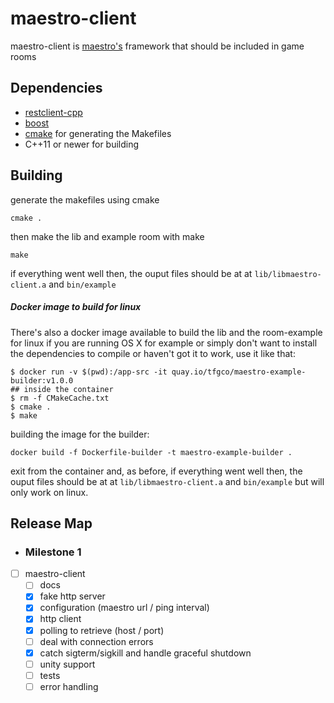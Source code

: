 maestro-client
==============

maestro-client is [maestro's](https://github.com/topfreegames/maestro) framework that should be included in game rooms

## Dependencies
  * [restclient-cpp](https://github.com/mrtazz/restclient-cpp)
  * [boost](http://www.boost.org/)
  * [cmake](https://cmake.org) for generating the Makefiles
  * C++11 or newer for building

## Building
generate the makefiles using cmake
```
cmake .
```
then make the lib and example room with make
```
make
```
if everything went well then, the ouput files should be at at ```lib/libmaestro-client.a``` and ```bin/example```

##### Docker image to build for linux
There's also a docker image available to build the lib and the room-example for linux if you are running OS X for example or simply don't want to install the dependencies to compile or haven't got it to work, use it like that:
```
$ docker run -v $(pwd):/app-src -it quay.io/tfgco/maestro-example-builder:v1.0.0
## inside the container
$ rm -f CMakeCache.txt
$ cmake .
$ make
```
building the image for the builder:
```
docker build -f Dockerfile-builder -t maestro-example-builder .
```
exit from the container and, as before, if everything went well then, the ouput files should be at at ```lib/libmaestro-client.a``` and ```bin/example``` but will only work on linux.

## Release Map

* ### Milestone 1

- [ ] maestro-client
    - [ ] docs
    - [x] fake http server
    - [x] configuration (maestro url / ping interval)
    - [x] http client
    - [x] polling to retrieve (host / port)
    - [ ] deal with connection errors
    - [x] catch sigterm/sigkill and handle graceful shutdown
    - [ ] unity support
    - [ ] tests
    - [ ] error handling
